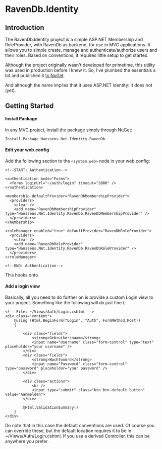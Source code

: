 # RavenDb.Identity

## Introduction
The RavenDb.Identity project is a simple ASP.NET Membership and RoleProvider, with RavenDb as backend, for use in MVC applications. It allows you to simple create, manage and authenticate/authorize users and their roles. Based on conventions, it requires little setup to get started.

Although the project originally wasn't developed for primetime, this utility was used in production before I knew it. So, I've plumbed the essentials a bit and published it [to NuGet](https://www.nuget.org/packages/Hanssens.Net.Identity.RavenDb/). 

And although the name implies that it uses ASP.NET Identity: it does not (yet). 

## Getting Started

#### Install Package
In any MVC project, install the package simply through NuGet:

	Install-Package Hanssens.Net.Identity.RavenDb

#### Edit your web.config

Add the following section to the `<system.web>` node in your web.config:

    <!--START: Authentication-->

    <authentication mode="Forms">
      <forms loginUrl="~/auth/login" timeout="2880" />
    </authentication>

    <membership defaultProvider="RavenDbMembershipProvider">
      <providers>
        <clear />
        <add name="RavenDbMembershipProvider" type="Hanssens.Net.Identity.RavenDb.RavenDbMembershipProvider" />
      </providers>
    </membership>

    <roleManager enabled="true" defaultProvider="RavenDbRoleProvider">
      <providers>
        <clear />
        <add name="RavenDbRoleProvider" type="Hanssens.Net.Identity.RavenDb.RavenDbRoleProvider" />
      </providers>
    </roleManager>  

    <!--END: Authentication-->

This hooks onto

#### Add a login view

Basically, all you need to do further on is provide a custom Login view to your project. Something like the following will do just fine (:

    <!-- File: ~/Views/Auth/Login.cshtml -->
    <div class="content">
        @using (Html.BeginForm("Login", "Auth", FormMethod.Post))
        {

            <div class="fields">
                <strong>Gebruikersnaam</strong>
                <input name="Username" class="form-control" type="text" placeholder="your username" />
            </div>
            <div class="fields">
                <strong>Wachtwoord</strong>
                <input name="Password" class="form-control" type="password" placeholder="your password" />
            </div>

            <div class="actions">
                <br />
                <input type="submit" class="btn btn-default button" value="Aanmelden">
            </div>

            @Html.ValidationSummary()
        }
    </div>

Do note that in this case the default conventions are used. Of course you can override these, but the default location requires it to be in ~/Views/Auth/Login.cshtml. If you use a derived Controller, this can be anywhere you prefer. 
